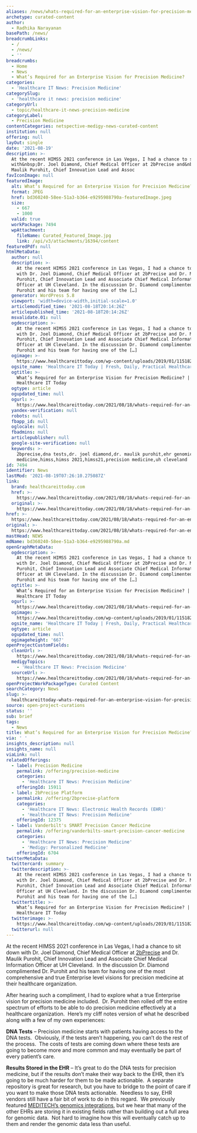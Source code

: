 ```yaml
---
aliases: /news/whats-required-for-an-enterprise-vision-for-precision-medicine
archetype: curated-content
author:
  - Radhika Narayanan
basePath: /news/
breadcrumbLinks:
  - /
  - /news/
  - ''
breadcrumbs:
  - Home
  - News
  - What’s Required for an Enterprise Vision for Precision Medicine?
categories:
  - 'Healthcare IT News: Precision Medicine'
categorySlug:
  - 'healthcare it news: precision medicine'
categoryUrl:
  - topic/healthcare-it-news-precision-medicine
categoryLabel:
  - Precision Medicine
contentCategories: netspective-medigy-news-curated-content
institution: null
offering: null
layOut: single
date: '2021-08-19'
description: >-
  At the recent HIMSS 2021 conference in Las Vegas, I had a chance to sit down
  with&nbsp;Dr. Joel Diamond, Chief Medical Officer at 2bPrecise and&nbsp;Dr.
  Maulik Purohit, Chief Innovation Lead and Assoc
favIconImage: null
featuredImage:
  alt: What’s Required for an Enterprise Vision for Precision Medicine?
  format: JPEG
  href: bd360240-58ee-51a3-b364-e9295988790a-featuredImage.jpeg
  size:
    - 667
    - 1000
  valid: true
  workPackage: 7494
  wpAttachment:
    fileName: Curated_Featured_Image.jpg
    link: /api/v3/attachments/16394/content
featuredPdf: null
htmlMetaData:
  author: null
  description: >-
    At the recent HIMSS 2021 conference in Las Vegas, I had a chance to sit down
    with Dr. Joel Diamond, Chief Medical Officer at 2bPrecise and Dr. Maulik
    Purohit, Chief Innovation Lead and Associate Chief Medical Information
    Officer at UH Cleveland. In the discussion Dr. Diamond complimented Dr.
    Purohit and his team for having one of the […]
  generator: WordPress 5.8
  viewport: 'width=device-width,initial-scale=1.0'
  articlemodified_time: '2021-08-18T20:14:26Z'
  articlepublished_time: '2021-08-18T20:14:26Z'
  msvalidate.01: null
  ogdescription: >-
    At the recent HIMSS 2021 conference in Las Vegas, I had a chance to sit down
    with Dr. Joel Diamond, Chief Medical Officer at 2bPrecise and Dr. Maulik
    Purohit, Chief Innovation Lead and Associate Chief Medical Information
    Officer at UH Cleveland. In the discussion Dr. Diamond complimented Dr.
    Purohit and his team for having one of the […]
  ogimage: >-
    https://www.healthcareittoday.com/wp-content/uploads/2019/01/1151828324-dna-genomics-precision-medicine-augmented-reality-AR.jpg
  ogsite_name: 'Healthcare IT Today | Fresh, Daily, Practical Healthcare IT Insights'
  ogtitle: >-
    What’s Required for an Enterprise Vision for Precision Medicine? |
    Healthcare IT Today
  ogtype: article
  ogupdated_time: null
  ogurl: >-
    https://www.healthcareittoday.com/2021/08/18/whats-required-for-an-enterprise-vision-for-precision-medicine/
  yandex-verification: null
  robots: null
  fbapp_id: null
  oglocale: null
  fbadmins: null
  articlepublisher: null
  google-site-verification: null
  keywords: >-
    2bprecise,dna tests,dr. joel diamond,dr. maulik purohit,ehr genomics,genomic
    medicine,himss,himss 2021,himss21,precision medicine,uh cleveland
id: 7494
identifier: News
lastMod: '2021-08-19T07:26:10.275087Z'
link:
  brand: healthcareittoday.com
  href: >-
    https://www.healthcareittoday.com/2021/08/18/whats-required-for-an-enterprise-vision-for-precision-medicine/
  original: >-
    https://www.healthcareittoday.com/2021/08/18/whats-required-for-an-enterprise-vision-for-precision-medicine/
href: >-
  https://www.healthcareittoday.com/2021/08/18/whats-required-for-an-enterprise-vision-for-precision-medicine/
original: >-
  https://www.healthcareittoday.com/2021/08/18/whats-required-for-an-enterprise-vision-for-precision-medicine/
mastHead: NEWS
mdName: bd360240-58ee-51a3-b364-e9295988790a.md
openGraphMetaData:
  ogdescription: >-
    At the recent HIMSS 2021 conference in Las Vegas, I had a chance to sit down
    with Dr. Joel Diamond, Chief Medical Officer at 2bPrecise and Dr. Maulik
    Purohit, Chief Innovation Lead and Associate Chief Medical Information
    Officer at UH Cleveland. In the discussion Dr. Diamond complimented Dr.
    Purohit and his team for having one of the […]
  ogtitle: >-
    What’s Required for an Enterprise Vision for Precision Medicine? |
    Healthcare IT Today
  ogurl: >-
    https://www.healthcareittoday.com/2021/08/18/whats-required-for-an-enterprise-vision-for-precision-medicine/
  ogimage: >-
    https://www.healthcareittoday.com/wp-content/uploads/2019/01/1151828324-dna-genomics-precision-medicine-augmented-reality-AR.jpg
  ogsite_name: 'Healthcare IT Today | Fresh, Daily, Practical Healthcare IT Insights'
  ogtype: article
  ogupdated_time: null
  ogimageheight: '667'
openProjectCustomFields:
  cleanUrl: >-
    https://www.healthcareittoday.com/2021/08/18/whats-required-for-an-enterprise-vision-for-precision-medicine/
  medigyTopics:
    - 'Healthcare IT News: Precision Medicine'
  sourceUrl: >-
    https://www.healthcareittoday.com/2021/08/18/whats-required-for-an-enterprise-vision-for-precision-medicine/
openProjectWorkPackageType: Curated Content
searchCategory: News
slug: >-
  healthcareittoday-whats-required-for-an-enterprise-vision-for-precision-medicine
source: open-project-curations
status: ''
sub: brief
tags:
  - News
title: What’s Required for an Enterprise Vision for Precision Medicine?
via: ' '
insights_description: null
insights_name: null
viaLink: null
relatedOfferings:
  - label: Precision Medicine
    permalink: /offering/precision-medicine
    categories:
      - 'Healthcare IT News: Precision Medicine'
    offeringId: 15911
  - label: 2bPrecise Platform
    permalink: /offering/2bprecise-platform
    categories:
      - 'Healthcare IT News: Electronic Health Records (EHR)'
      - 'Healthcare IT News: Precision Medicine'
    offeringId: 12375
  - label: Vanderbilt's SMART Precision Cancer Medicine
    permalink: /offering/vanderbilts-smart-precision-cancer-medicine
    categories:
      - 'Healthcare IT News: Precision Medicine'
      - 'Medigy: Personalized Medicine'
    offeringId: 6704
twitterMetaData:
  twittercard: summary
  twitterdescription: >-
    At the recent HIMSS 2021 conference in Las Vegas, I had a chance to sit down
    with Dr. Joel Diamond, Chief Medical Officer at 2bPrecise and Dr. Maulik
    Purohit, Chief Innovation Lead and Associate Chief Medical Information
    Officer at UH Cleveland. In the discussion Dr. Diamond complimented Dr.
    Purohit and his team for having one of the […]
  twittertitle: >-
    What’s Required for an Enterprise Vision for Precision Medicine? |
    Healthcare IT Today
  twitterimage: >-
    https://www.healthcareittoday.com/wp-content/uploads/2019/01/1151828324-dna-genomics-precision-medicine-augmented-reality-AR.jpg
  twitterurl: null
---
```

<p>At the recent HIMSS 2021 conference in Las Vegas, I had a chance to sit down with&nbsp;Dr. Joel Diamond, Chief Medical Officer at <a href="https://2bprecisehealth.com/">2bPrecise</a> and&nbsp;Dr. Maulik Purohit, Chief Innovation Lead and Associate Chief Medical Information Officer at UH Cleveland.&nbsp; In the discussion Dr. Diamond complimented Dr. Purohit and his team for having one of the most comprehensive and true Enterprise level visions for precision medicine at their healthcare organization.</p><p>After hearing such a compliment, I had to explore what a true Enterprise vision for precision medicine included.&nbsp; Dr. Purohit then rolled off the entire spectrum of efforts to be able to do precision medicine effectively at a healthcare organization.&nbsp; Here’s my cliff notes version of what he described along with a few of my own experiences:</p><p><strong>DNA Tests</strong> – Precision medicine starts with patients having access to the DNA tests.&nbsp; Obviously, if the tests aren’t happening, you can’t do the rest of the process.&nbsp; The costs of tests are coming down where these tests are going to become more and more common and may eventually be part of every patient’s care.</p><p><strong>Results Stored in the EHR</strong> – It’s great to do the DNA tests for precision medicine, but if the results don’t make their way back to the EHR, then it’s going to be much harder for them to be made actionable.&nbsp; A separate repository is great for research, but you have to bridge to the point of care if you want to make those DNA tests actionable.&nbsp; Needless to say, EHR vendors still have a fair bit of work to do in this regard.&nbsp; We previously featured <a href="https://www.healthcareittoday.com/2021/04/21/meditech-integrates-genomics-into-their-ehr/">MEDITECH’s genomics integrations</a>, but we hear that many of the other EHRs are storing it in existing fields rather than building out a full area for genomic data.&nbsp; Not hard to imagine how this will eventually catch up to them and render the genomic data less than useful.</p>